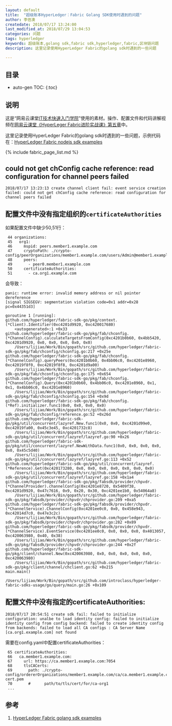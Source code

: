 ```yaml
---
layout: default
title:  "超级账本HyperLedger：Fabric Golang SDK使用时遇到的问题"
author: 李佶澳
createdate: 2018/07/17 13:24:00
last_modified_at: 2018/07/29 13:04:53
categories: 问题
tags: hyperledger  
keywords: 超级账本,golang sdk,fabric sdk,hyperledger,fabric,区块链问题
description: 这里记录使用HyperLedger Fabric的golang sdk时遇到的一些问题

---
```


## 目录
* auto-gen TOC:
{:toc}

## 说明

这是“网易云课堂[IT技术快速入门学院](https://study.163.com/provider/400000000376006/course.htm?share=2&shareId=400000000376006)”使用的素材。操作、配置文件和代码讲解视频在[网易云课堂《HyperLeger Fabric进阶实战课》第五章](https://study.163.com/course/courseMain.htm?courseId=1005359012&share=2&shareId=400000000376006)中。

这里记录使用HyperLedger Fabric的golang sdk时遇到的一些问题，示例代码在：[HyperLedger Fabric nodejs sdk examples][1]

{% include fabric_page_list.md %}

## could not get chConfig cache reference: read configuration for channel peers failed

	2018/07/17 13:23:13 create channel client fail: event service creation failed: could not get chConfig cache reference: read configuration for channel peers failed

## 配置文件中没有指定组织的`certificateAuthorities`

如果配置文件中缺少50,51行：

	 44 organizations:
	 45   org1:
	 46     mspid: peers.member1.example.com
	 47     cryptoPath: ./crypto-config/peerOrganizations/member1.example.com/users/Admin@member1.example.com/msp/
	 48     peers:
	 49       - peer0.member1.example.com
	 50     certificateAuthorities:
	 51       - ca.org1.example.com

会导致：

	panic: runtime error: invalid memory address or nil pointer dereference
	[signal SIGSEGV: segmentation violation code=0x1 addr=0x28 pc=0x44351d3]

	goroutine 1 [running]:
	github.com/hyperledger/fabric-sdk-go/pkg/context.(*Client).Identifier(0xc4201d9920, 0xc420017680)
		<autogenerated>:1 +0x33
	github.com/hyperledger/fabric-sdk-go/pkg/fab/chconfig.(*ChannelConfig).calculateTargetsFromConfig(0xc4201b0b60, 0x4bb5420, 0xc4201d9920, 0x0, 0x0, 0x0, 0x0, 0x0)
		/Users/lijiao/Work/Bin/gopath/src/github.com/hyperledger/fabric-sdk-go/pkg/fab/chconfig/chconfig.go:217 +0x25e
	github.com/hyperledger/fabric-sdk-go/pkg/fab/chconfig.(*ChannelConfig).queryPeers(0xc4201b0b60, 0x4bb06c0, 0xc4201e8960, 0xc42019f8f0, 0xc42019f8f8, 0xc4201d9a00)
		/Users/lijiao/Work/Bin/gopath/src/github.com/hyperledger/fabric-sdk-go/pkg/fab/chconfig/chconfig.go:175 +0x654
	github.com/hyperledger/fabric-sdk-go/pkg/fab/chconfig.(*ChannelConfig).Query(0xc4201b0b60, 0x4bb06c0, 0xc4201e8960, 0x1, 0x1, 0x4bb06c0, 0xc4201e8960)
		/Users/lijiao/Work/Bin/gopath/src/github.com/hyperledger/fabric-sdk-go/pkg/fab/chconfig/chconfig.go:154 +0x9d
	github.com/hyperledger/fabric-sdk-go/pkg/fab/chconfig.(*Ref).initializer.func1(0x0, 0x0, 0x0, 0x0)
		/Users/lijiao/Work/Bin/gopath/src/github.com/hyperledger/fabric-sdk-go/pkg/fab/chconfig/reference.go:52 +0x26d
	github.com/hyperledger/fabric-sdk-go/pkg/util/concurrent/lazyref.New.func1(0x0, 0x0, 0xc4201d99e0, 0xc42019fa00, 0x45c3e45, 0xc4201732c8)
		/Users/lijiao/Work/Bin/gopath/src/github.com/hyperledger/fabric-sdk-go/pkg/util/concurrent/lazyref/lazyref.go:90 +0x26
	github.com/hyperledger/fabric-sdk-go/pkg/util/concurrent/lazyref.NewWithData.func1(0x0, 0x0, 0x0, 0x0, 0x0, 0x45c5d40)
		/Users/lijiao/Work/Bin/gopath/src/github.com/hyperledger/fabric-sdk-go/pkg/util/concurrent/lazyref/lazyref.go:113 +0x52
	github.com/hyperledger/fabric-sdk-go/pkg/util/concurrent/lazyref.(*Reference).Get(0xc420173280, 0x0, 0x0, 0x0, 0x0, 0x0, 0x0, 0x0)
		/Users/lijiao/Work/Bin/gopath/src/github.com/hyperledger/fabric-sdk-go/pkg/util/concurrent/lazyref/lazyref.go:158 +0x1a4
	github.com/hyperledger/fabric-sdk-go/pkg/fabsdk/provider/chpvdr.(*ChannelProvider).channelConfig(0xc4201e8720, 0x5409f38, 0xc4201d9920, 0x47c7616, 0x9, 0x20, 0x30, 0xc4201ee1b0, 0x54064a8)
		/Users/lijiao/Work/Bin/gopath/src/github.com/hyperledger/fabric-sdk-go/pkg/fabsdk/provider/chpvdr/chprovider.go:209 +0xa5
	github.com/hyperledger/fabric-sdk-go/pkg/fabsdk/provider/chpvdr.(*ChannelService).ChannelConfig(0xc4201ee0c0, 0x0, 0x458e943, 0xc42014d7c0, 0x47e3c2c)
		/Users/lijiao/Work/Bin/gopath/src/github.com/hyperledger/fabric-sdk-go/pkg/fabsdk/provider/chpvdr/chprovider.go:282 +0x89
	github.com/hyperledger/fabric-sdk-go/pkg/fabsdk/provider/chpvdr.(*ChannelService).EventService(0xc4201ee0c0, 0x0, 0x0, 0x0, 0x4013057, 0xc420063980, 0x40, 0x38)
		/Users/lijiao/Work/Bin/gopath/src/github.com/hyperledger/fabric-sdk-go/pkg/fabsdk/provider/chpvdr/chprovider.go:244 +0x2f
	github.com/hyperledger/fabric-sdk-go/pkg/client/channel.New(0xc420063980, 0x0, 0x0, 0x0, 0x0, 0x0, 0xc420063980)
		/Users/lijiao/Work/Bin/gopath/src/github.com/hyperledger/fabric-sdk-go/pkg/client/channel/chclient.go:62 +0x215
	main.main()
		/Users/lijiao/Work/Bin/gopath/src/github.com/introclass/hyperledger-fabric-sdks-usage/go/query/main.go:26 +0x109

## 配置文件中没有指定的certificateAuthorities:

	2018/07/17 20:54:51 create sdk fail: failed to initialize configuration: unalbe to load identity config: failed to initialize identity config from config backend: failed to create identity config from backends: failed to load all CA configs : CA Server Name [ca.org1.example.com] not found

需要在config.yaml中配置certificateAuthorities：

	 65 certificateAuthorities:
	 66   ca.member1.example.com:
	 67     url: https://ca.member1.example.com:7054
	 68     tlsCACerts:
	 69       path: ./crypto-config/ordererOrganizations/member1.example.com/ca/ca.member1.example.com-cert.pem
	 70       #      path/to/tls/cert/for/ca-org1
	 ...

## 参考

1. [HyperLedger Fabric golang sdk examples][1]

[1]: https://github.com/introclass/hyperledger-fabric-sdks-usage/tree/master/go "HyperLedger Fabric golang sdk examples" 
